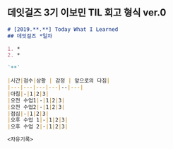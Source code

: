 ## 데잇걸즈 3기 이보민 TIL 회고 형식 ver.0



```Markdown
# [2019.**.**] Today What I Learned
## 데잇걸즈 *일차

1. *
2. *

`**`

|시간|점수|상황 | 감정 | 앞으로의 다짐|
|---|---|---|---|--|---|
|아침|-|1|2|3|
|오전 수업1|-|1|2|3|
|오전 수업2|-|1|2|3|
|점심|-|1|2|3|
|오후 수업 1|-|1|2|3|
|오후 수업 2|-|1|2|3|

<자유기록>
```